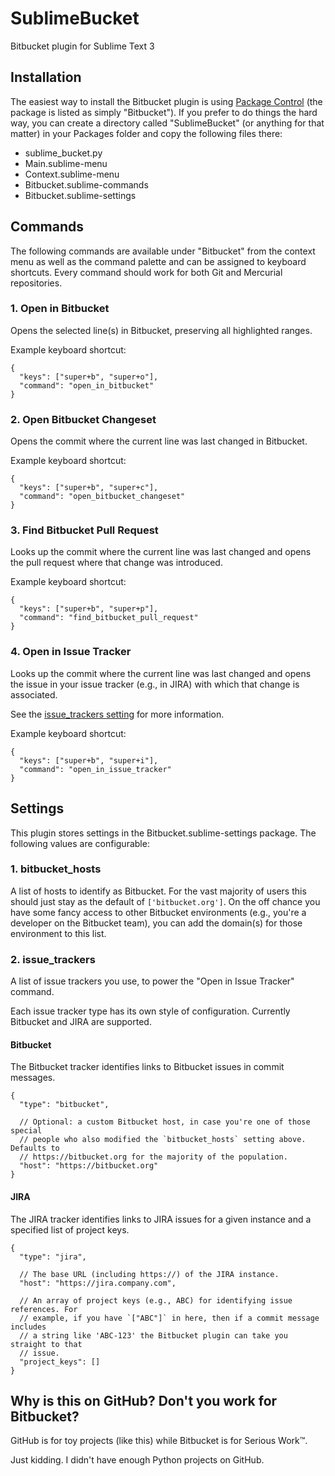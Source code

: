 # SublimeBucket

Bitbucket plugin for Sublime Text 3

## Installation

The easiest way to install the Bitbucket plugin is using [Package Control][1]
(the package is listed as simply "Bitbucket"). If you prefer to do things the
hard way, you can create a directory called "SublimeBucket" (or anything for
that matter) in your Packages folder and copy the following files there:

- sublime_bucket.py
- Main.sublime-menu
- Context.sublime-menu
- Bitbucket.sublime-commands
- Bitbucket.sublime-settings

## Commands

The following commands are available under "Bitbucket" from the context menu as
well as the command palette and can be assigned to keyboard shortcuts. Every
command should work for both Git and Mercurial repositories.

### 1. Open in Bitbucket

Opens the selected line(s) in Bitbucket, preserving all highlighted ranges.

Example keyboard shortcut:

```
{
  "keys": ["super+b", "super+o"],
  "command": "open_in_bitbucket"
}
```

### 2. Open Bitbucket Changeset

Opens the commit where the current line was last changed in Bitbucket.

Example keyboard shortcut:

```
{
  "keys": ["super+b", "super+c"],
  "command": "open_bitbucket_changeset"
}
```

### 3. Find Bitbucket Pull Request

Looks up the commit where the current line was last changed and opens the pull
request where that change was introduced.

Example keyboard shortcut:

```
{
  "keys": ["super+b", "super+p"],
  "command": "find_bitbucket_pull_request"
}
```

### 4. Open in Issue Tracker

Looks up the commit where the current line was last changed and opens the issue
in your issue tracker (e.g., in JIRA) with which that change is associated.

See the [issue_trackers setting][2] for more information.

Example keyboard shortcut:

```
{
  "keys": ["super+b", "super+i"],
  "command": "open_in_issue_tracker"
}
```

## Settings

This plugin stores settings in the Bitbucket.sublime-settings package. The
following values are configurable:

### 1. bitbucket_hosts

A list of hosts to identify as Bitbucket. For the vast majority of users this
should just stay as the default of `['bitbucket.org']`. On the off chance you
have some fancy access to other Bitbucket environments (e.g., you're a
developer on the Bitbucket team), you can add the domain(s) for those
environment to this list.

### 2. issue_trackers

A list of issue trackers you use, to power the "Open in Issue Tracker" command.

Each issue tracker type has its own style of configuration. Currently Bitbucket
and JIRA are supported.

#### Bitbucket

The Bitbucket tracker identifies links to Bitbucket issues in commit messages.

```
{
  "type": "bitbucket",

  // Optional: a custom Bitbucket host, in case you're one of those special
  // people who also modified the `bitbucket_hosts` setting above. Defaults to
  // https://bitbucket.org for the majority of the population.
  "host": "https://bitbucket.org"
}
```

#### JIRA

The JIRA tracker identifies links to JIRA issues for a given instance and a
specified list of project keys.

```
{
  "type": "jira",

  // The base URL (including https://) of the JIRA instance.
  "host": "https://jira.company.com",

  // An array of project keys (e.g., ABC) for identifying issue references. For
  // example, if you have `["ABC"]` in here, then if a commit message includes
  // a string like 'ABC-123' the Bitbucket plugin can take you straight to that
  // issue.
  "project_keys": []
}
```

## Why is this on GitHub? Don't you work for Bitbucket?

GitHub is for toy projects (like this) while Bitbucket is for Serious Work™.

Just kidding. I didn't have enough Python projects on GitHub.

[1]: https://packagecontrol.io/
[2]: #2-issue_trackers
